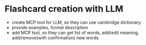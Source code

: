 # Flashcard creation with LLM
- create MCP tool for LLM, so they can use cambridge dictionary
- provide examples, format description
- add MCP tool, so they can get list of words, add/edit meaning, add/remove(with confirmation) new words
